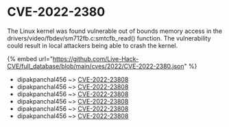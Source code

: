 # CVE-2022-2380

The Linux kernel was found vulnerable out of bounds memory access in the drivers/video/fbdev/sm712fb.c:smtcfb_read() function. The vulnerability could result in local attackers being able to crash the kernel.

{% embed url="https://github.com/Live-Hack-CVE/full_database/blob/main/cves/2022/CVE-2022-2380.json" %}


* dipakpanchal456 ~> [CVE-2022-23808](https://www.alice-snow.ru/2022/database/cve-2022-2380/cve-2022-23808-dipakpanchal456)
* dipakpanchal456 ~> [CVE-2022-23808](https://www.alice-snow.ru/2022/database/cve-2022-2380/cve-2022-23808-dipakpanchal456)
* dipakpanchal456 ~> [CVE-2022-23808](https://www.alice-snow.ru/2022/database/cve-2022-2380/cve-2022-23808-dipakpanchal456)
* dipakpanchal456 ~> [CVE-2022-23808](https://www.alice-snow.ru/2022/database/cve-2022-2380/cve-2022-23808-dipakpanchal456)
* dipakpanchal456 ~> [CVE-2022-23808](https://www.alice-snow.ru/2022/database/cve-2022-2380/cve-2022-23808-dipakpanchal456)
* dipakpanchal456 ~> [CVE-2022-23808](https://www.alice-snow.ru/2022/database/cve-2022-2380/cve-2022-23808-dipakpanchal456)